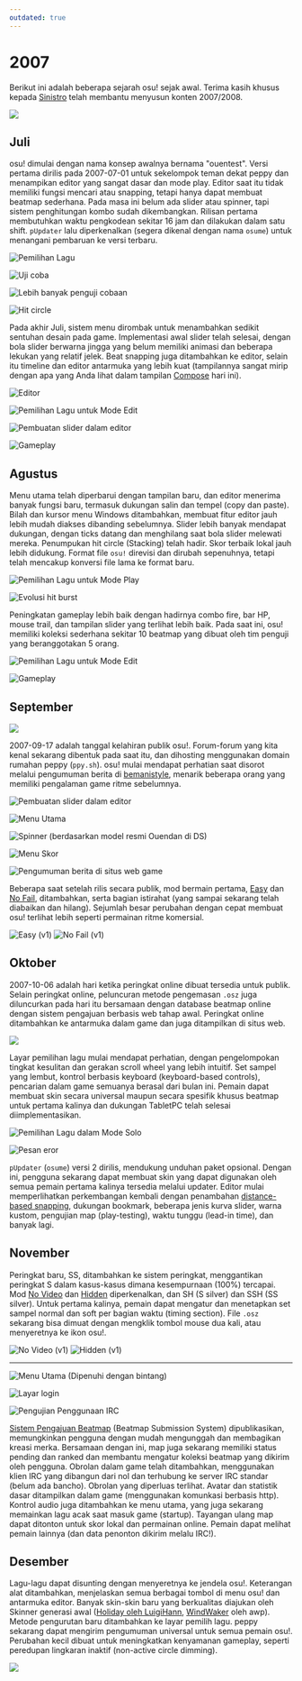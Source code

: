 ```yaml
---
outdated: true
---
```


# 2007

Berikut ini adalah beberapa sejarah osu! sejak awal. Terima kasih khusus kepada [Sinistro](https://osu.ppy.sh/users/5530) telah membantu menyusun konten 2007/2008.

![](img/2007.jpg)

## Juli

osu! dimulai dengan nama konsep awalnya bernama "ouentest". Versi pertama dirilis pada 2007-07-01 untuk sekelompok teman dekat peppy dan menampikan editor yang sangat dasar dan mode play. Editor saat itu tidak memiliki fungsi mencari atau snapping, tetapi hanya dapat membuat beatmap sederhana. Pada masa ini belum ada slider atau spinner, tapi sistem penghitungan kombo sudah dikembangkan. Rilisan pertama membutuhkan waktu pengkodean sekitar 16 jam dan dilakukan dalam satu shift. `pUpdater` lalu diperkenalkan (segera dikenal dengan nama `osume`) untuk menangani pembaruan ke versi terbaru.

![](img/2007-07_01.jpg "Pemilihan Lagu")

![](img/2007-07_02.jpg "Uji coba")

![](img/2007-07_03.jpg "Lebih banyak penguji cobaan")

![](img/2007-07_04.jpg "Hit circle")

Pada akhir Juli, sistem menu dirombak untuk menambahkan sedikit sentuhan desain pada game. Implementasi awal slider telah selesai, dengan bola slider berwarna jingga yang belum memiliki animasi dan beberapa lekukan yang relatif jelek. Beat snapping juga ditambahkan ke editor, selain itu timeline dan editor antarmuka yang lebih kuat (tampilannya sangat mirip dengan apa yang Anda lihat dalam tampilan [Compose](/wiki/Beatmap_Editor/Compose) hari ini).

![](img/2007-07_05.jpg "Editor")

![](img/2007-07_06.jpg "Pemilihan Lagu untuk Mode Edit")

![](img/2007-07_07.jpg "Pembuatan slider dalam editor")

![](img/2007-07_08.jpg "Gameplay")

## Agustus

Menu utama telah diperbarui dengan tampilan baru, dan editor menerima banyak fungsi baru, termasuk dukungan salin dan tempel (copy dan paste). Bilah dan kursor menu Windows ditambahkan, membuat fitur editor jauh lebih mudah diakses dibanding sebelumnya. Slider lebih banyak mendapat dukungan, dengan ticks datang dan menghilang saat bola slider melewati mereka. Penumpukan hit circle (Stacking) telah hadir. Skor terbaik lokal jauh lebih didukung. Format file `osu!` direvisi dan dirubah sepenuhnya, tetapi telah mencakup konversi file lama ke format baru.

![](img/2007-08_01.jpg "Pemilihan Lagu untuk Mode Play")

![](img/2007-08_02.jpg "Evolusi hit burst")

Peningkatan gameplay lebih baik dengan hadirnya combo fire, bar HP, mouse trail, dan tampilan slider yang terlihat lebih baik. Pada saat ini, osu! memiliki koleksi sederhana sekitar 10 beatmap yang dibuat oleh tim penguji yang beranggotakan 5 orang.

![](img/2007-08_03.jpg "Pemilihan Lagu untuk Mode Edit")

![](img/2007-08_04.jpg "Gameplay")

## September

![](img/2007-09.jpg)

2007-09-17 adalah tanggal kelahiran publik osu!. Forum-forum yang kita kenal sekarang dibentuk pada saat itu, dan dihosting menggunakan domain rumahan peppy (`ppy.sh`). osu! mulai mendapat perhatian saat disorot melalui pengumuman berita di [bemanistyle](http://www.bemanistyle.com), menarik beberapa orang yang memiliki pengalaman game ritme sebelumnya.

![](img/2007-09_01.jpg "Pembuatan slider dalam editor")

![](img/2007-09_02.jpg "Menu Utama")

![](img/2007-09_03.jpg "Spinner \(berdasarkan model resmi Ouendan di DS\)")

![](img/2007-09_04.jpg "Menu Skor")

![](img/2007-09_05.jpg "Pengumuman berita di situs web game")

Beberapa saat setelah rilis secara publik, mod bermain pertama, [Easy](/wiki/EZ) dan [No Fail](/wiki/NF), ditambahkan, serta bagian istirahat (yang sampai sekarang telah diabaikan dan hilang). Sejumlah besar perubahan dengan cepat membuat osu! terlihat lebih seperti permainan ritme komersial.

![](img/easy.png "Easy (v1)") ![](img/no_fail.png "No Fail (v1)")

## Oktober

2007-10-06 adalah hari ketika peringkat online dibuat tersedia untuk publik. Selain peringkat online, peluncuran metode pengemasan `.osz` juga diluncurkan pada hari itu bersamaan dengan database beatmap online dengan sistem pengajuan berbasis web tahap awal. Peringkat online ditambahkan ke antarmuka dalam game dan juga ditampilkan di situs web.

![](img/2007-10_01.jpg)

Layar pemilihan lagu mulai mendapat perhatian, dengan pengelompokan tingkat kesulitan dan gerakan scroll wheel yang lebih intuitif. Set sampel yang lembut, kontrol berbasis keyboard (keyboard-based controls), pencarian dalam game semuanya berasal dari bulan ini. Pemain dapat membuat skin secara universal maupun secara spesifik khusus beatmap untuk pertama kalinya dan dukungan TabletPC telah selesai diimplementasikan.

![](img/2007-10_02.jpg "Pemilihan Lagu dalam Mode Solo")

![](img/2007-10_03.jpg "Pesan eror")

`pUpdater` (`osume`) versi 2 dirilis, mendukung unduhan paket opsional. Dengan ini, pengguna sekarang dapat membuat skin yang dapat digunakan oleh semua pemain pertama kalinya tersedia melalui updater. Editor mulai memperlihatkan perkembangan kembali dengan penambahan [distance-based snapping](/wiki/Beatmap_Editor/Distance_Snap), dukungan bookmark, beberapa jenis kurva slider, warna kustom, pengujian map (play-testing), waktu tunggu (lead-in time), dan banyak lagi.

## November

Peringkat baru, SS, ditambahkan ke sistem peringkat, menggantikan peringkat S dalam kasus-kasus dimana kesempurnaan (100%) tercapai. Mod [No Video](/wiki/NV) dan [Hidden](/wiki/HD) diperkenalkan, dan SH (S silver) dan SSH (SS silver). Untuk pertama kalinya, pemain dapat mengatur dan menetapkan set sampel normal dan soft per bagian waktu (timing section). File `.osz` sekarang bisa dimuat dengan mengklik tombol mouse dua kali, atau menyeretnya ke ikon osu!.

![](img/no_video.png "No Video \(v1\)") ![](img/hidden.png "Hidden \(v1\)")

---

![](img/2007-11_01.jpg "Menu Utama \(Dipenuhi dengan bintang\)")

![](img/2007-11_02.jpg "Layar login")

![](img/2007-11_03.jpg "Pengujian Penggunaan IRC")

[Sistem Pengajuan Beatmap](/wiki/Submission) (Beatmap Submission System) dipublikasikan, memungkinkan pengguna dengan mudah mengunggah dan membagikan kreasi merka. Bersamaan dengan ini, map juga sekarang memiliki status pending dan ranked dan membantu mengatur koleksi beatmap yang dikirim oleh pengguna. Obrolan dalam game telah ditambahkan, menggunakan klien IRC yang dibangun dari nol dan terhubung ke server IRC standar (belum ada bancho). Obrolan yang diperluas terlihat. Avatar dan statistik dasar ditampilkan dalam game (menggunakan komunkasi berbasis http). Kontrol audio juga ditambahkan ke menu utama, yang juga sekarang memainkan lagu acak saat masuk game (startup). Tayangan ulang map dapat ditonton untuk skor lokal dan permainan online. Pemain dapat melihat pemain lainnya (dan data penonton dikirim melalu IRC!).

## Desember

Lagu-lagu dapat disunting dengan menyeretnya ke jendela osu!. Keterangan alat ditambahkan, menjelaskan semua berbagai tombol di menu osu! dan antarmuka editor. Banyak skin-skin baru yang berkualitas diajukan oleh Skinner generasi awal ([Holiday oleh LuigiHann](https://osu.ppy.sh/community/forums/topics/1139), [WindWaker](https://osu.ppy.sh/community/forums/topics/761) oleh awp). Metode pengurutan baru ditambahkan ke layar pemilih lagu. peppy sekarang dapat mengirim pengumuman universal untuk semua pemain osu!. Perubahan kecil dibuat untuk meningkatkan kenyamanan gameplay, seperti peredupan lingkaran inaktif (non-active circle dimming).

![](img/2007-12_01.jpg)
